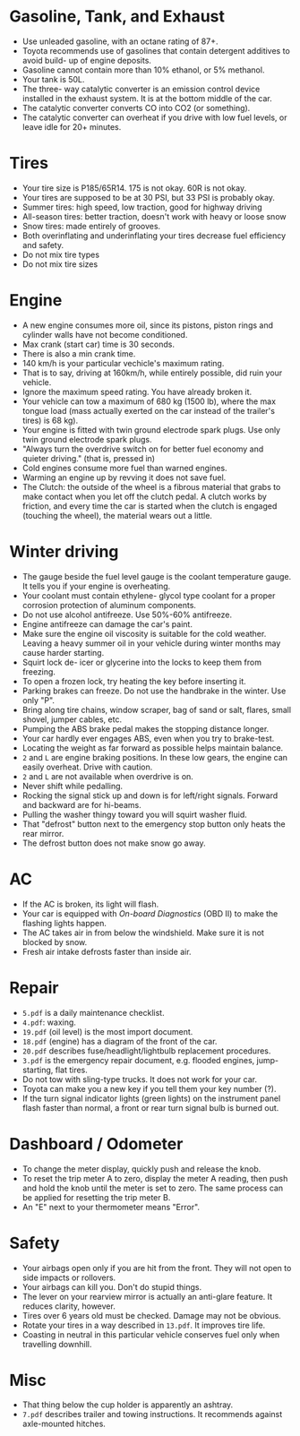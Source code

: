 Gasoline, Tank, and Exhaust
======================
* Use unleaded gasoline, with an octane rating of 87+.
* Toyota recommends use of gasolines that contain detergent additives to avoid build- up of engine deposits.
* Gasoline cannot contain more than 10% ethanol, or 5% methanol.
* Your tank is 50L.
* The three- way catalytic converter is an emission control device installed in the exhaust system. It is at the bottom middle of the car.
* The catalytic converter converts CO into CO2 (or something). 
* The catalytic converter can overheat if you drive with low fuel levels, or leave idle for 20+ minutes.

Tires
======================
* Your tire size is P185/65R14. 175 is not okay. 60R is not okay.
* Your tires are supposed to be at 30 PSI, but 33 PSI is probably okay.
* Summer tires: high speed, low traction, good for highway driving
* All-season tires: better traction, doesn't work with heavy or loose snow
* Snow tires: made entirely of grooves.
* Both overinflating and underinflating your tires decrease fuel efficiency and safety.
* Do not mix tire types
* Do not mix tire sizes

Engine
======================
* A new engine consumes more oil, since its pistons, piston rings and cylinder walls have not become conditioned.
* Max crank (start car) time is 30 seconds.
* There is also a min crank time.
* 140 km/h is your particular vechicle's maximum rating.
* That is to say, driving at 160km/h, while entirely possible, did ruin your vehicle.
* Ignore the maximum speed rating. You have already broken it.
* Your vehicle can tow a maximum of 680 kg (1500 lb), where the max tongue load (mass actually exerted on the car instead of the trailer's tires) is 68 kg).
* Your engine is fitted with twin ground electrode spark plugs. Use only twin ground electrode spark plugs.
* "Always turn the overdrive switch on for better fuel economy and quieter driving." (that is, pressed in)
* Cold engines consume more fuel than warned engines.
* Warming an engine up by revving it does not save fuel.
* The Clutch: the outside of the wheel is a fibrous material that grabs to make contact when you let off the clutch pedal. A clutch works by friction, and every time the car is started when the clutch is engaged (touching the wheel), the material wears out a little.

Winter driving
======================
* The gauge beside the fuel level gauge is the coolant temperature gauge. It tells you if your engine is overheating.
* Your coolant must contain ethylene- glycol type coolant for a proper corrosion protection of aluminum components.
* Do not use alcohol antifreeze. Use 50%-60% antifreeze.
* Engine antifreeze can damage the car's paint.
* Make sure the engine oil viscosity is suitable for the cold weather. Leaving a heavy summer oil in your vehicle during winter months may cause harder starting.
* Squirt lock de- icer or glycerine into the locks to keep them from freezing. 
* To open a frozen lock, try heating the key before inserting it.
* Parking brakes can freeze. Do not use the handbrake in the winter. Use only "P".
* Bring along tire chains, window scraper, bag of sand or salt, flares, small shovel, jumper cables, etc.
* Pumping the ABS brake pedal makes the stopping distance longer.
* Your car hardly ever engages ABS, even when you try to brake-test.
* Locating the weight as far forward as possible helps maintain balance.
* `2` and `L` are engine braking positions. In these low gears, the engine can easily overheat. Drive with caution.
* `2` and `L` are not available when overdrive is on.
* Never shift while pedalling.
* Rocking the signal stick up and down is for left/right signals. Forward and backward are for hi-beams.
* Pulling the washer thingy toward you will squirt washer fluid.
* That "defrost" button next to the emergency stop button only heats the rear mirror.
* The defrost button does not make snow go away.

AC
======================
* If the AC is broken, its light will flash.
* Your car is equipped with *On-board Diagnostics* (OBD II) to make the flashing lights happen.
* The AC takes air in from below the windshield. Make sure it is not blocked by snow.
* Fresh air intake defrosts faster than inside air.

Repair
======================
* `5.pdf` is a daily maintenance checklist.
* `4.pdf`: waxing.
* `19.pdf` (oil level) is the most import document. 
* `18.pdf` (engine) has a diagram of the front of the car.
* `20.pdf` describes fuse/headlight/lightbulb replacement procedures.
* `3.pdf` is the emergency repair document, e.g. flooded engines, jump-starting, flat tires.
* Do not tow with sling-type trucks. It does not work for your car.
* Toyota can make you a new key if you tell them your key number (?).
* If the turn signal indicator lights (green lights) on the instrument panel flash faster than normal, a front or rear turn signal bulb is burned out.


Dashboard / Odometer
======================
* To change the meter display, quickly push and release the knob. 
* To reset the trip meter A to zero, display the meter A reading, then push and hold the knob until the meter is set to zero. The same process can be applied for resetting the trip meter B.
* An "E" next to your thermometer means "Error".

Safety
======================
* Your airbags open only if you are hit from the front. They will not open to side impacts or rollovers.
* Your airbags can kill you. Don't do stupid things.
* The lever on your rearview mirror is actually an anti-glare feature. It reduces clarity, however.
* Tires over 6 years old must be checked. Damage may not be obvious.
* Rotate your tires in a way described in `13.pdf`. It improves tire life.
* Coasting in neutral in this particular vehicle conserves fuel only when travelling downhill.

Misc
======================
* That thing below the cup holder is apparently an ashtray.
* `7.pdf` describes trailer and towing instructions. It recommends against axle-mounted hitches.
